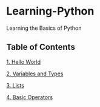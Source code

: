 # Learning-Python

Learning the Basics of Python

## Table of Contents

[1. Hello World](https://github.com/brend-designs/Learning-Python/tree/master/1.%20Hello%2C%20World!)

[2. Variables and Types](https://github.com/brend-designs/Learning-Python/tree/master/2.%20Variables%20%26%20Types)

[3. Lists](https://github.com/brend-designs/Learning-Python/tree/master/3.%20Lists)

[4. Basic Operators](https://github.com/brend-designs/Learning-Python/tree/master/4.%20Basic%20Operators)
